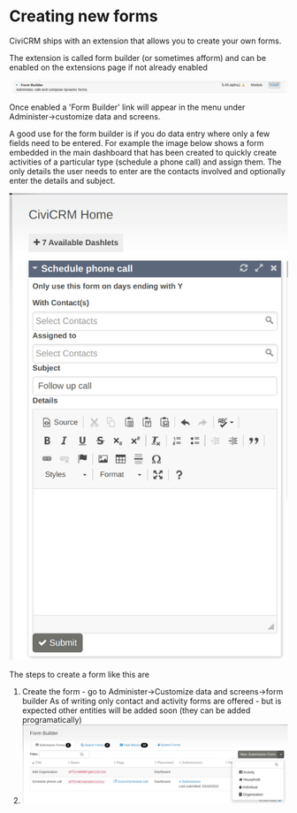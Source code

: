 # Creating new forms

CiviCRM ships with an extension that allows you to create your own forms.

The extension is called form builder (or sometimes afform) and can be enabled
on the extensions page if not already enabled

![Enable Form Builder.png](../img/the-user-interface/form-builder/enable-form-builder.png)

Once enabled a 'Form Builder' link will appear in the menu under
Administer->customize data and screens.

A good use for the form builder is if you do data entry where only a few fields need to be 
entered. For example the image below shows a form embedded in the main
dashboard that has been created to quickly create activities of a particular type (schedule a phone call) and assign
them. The only details the user needs to enter are the contacts 
involved and optionally enter the details and subject.

![activitiy_dashlet.png](../img/the-user-interface/form-builder/activity-dashlet.png)

The steps to create a form like this are

1) Create the form - go to Administer->Customize data and screens->form builder
As of writing only contact and activity forms are offered - but is expected
other entities will be added soon (they can be added programatically)
2) ![new form.png](../img/the-user-interface/form-builder/new-form.png)
